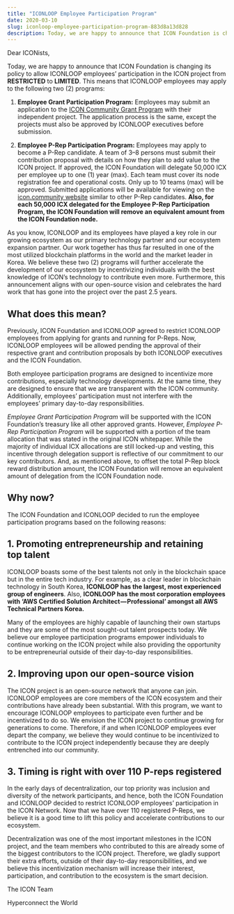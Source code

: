 ```yaml
---
title: "ICONLOOP Employee Participation Program"
date: 2020-03-10
slug: iconloop-employee-participation-program-883d8a13d828
description: Today, we are happy to announce that ICON Foundation is changing its policy to allow ICONLOOP employees’ participation in the ICON project from RESTRICTED to LIMITED.
---
```


Dear ICONists,

Today, we are happy to announce that ICON Foundation is changing its policy to allow ICONLOOP employees’ participation in the ICON project from **RESTRICTED** to **LIMITED**. This means that ICONLOOP employees may apply to the following two (2) programs:

1. **Employee Grant Participation Program:** Employees may submit an application to the [ICON Community Grant Program](https://forum.icon.community/t/icon-community-grant-program-icon-cgp/256) with their independent project. The application process is the same, except the projects must also be approved by ICONLOOP executives before submission.

2. **Employee P-Rep Participation Program:** Employees may apply to become a P-Rep candidate. A team of 3–8 persons must submit their contribution proposal with details on how they plan to add value to the ICON project. If approved, the ICON Foundation will delegate 50,000 ICX per employee up to one (1) year (max). Each team must cover its node registration fee and operational costs. Only up to 10 teams (max) will be approved. Submitted applications will be available for viewing on the [icon.community website](https://icon.community/iconsensus/candidates/) similar to other P-Rep candidates. **Also, for each 50,000 ICX delegated for the Employee P-Rep Participation Program, the ICON Foundation will remove an equivalent amount from the ICON Foundation node.**

As you know, ICONLOOP and its employees have played a key role in our growing ecosystem as our primary technology partner and our ecosystem expansion partner. Our work together has thus far resulted in one of the most utilized blockchain platforms in the world and the market leader in Korea. We believe these two (2) programs will further accelerate the development of our ecosystem by incentivizing individuals with the best knowledge of ICON’s technology to contribute even more. Furthermore, this announcement aligns with our open-source vision and celebrates the hard work that has gone into the project over the past 2.5 years.

## What does this mean?

Previously, ICON Foundation and ICONLOOP agreed to restrict ICONLOOP employees from applying for grants and running for P-Reps. Now, ICONLOOP employees will be allowed pending the approval of their respective grant and contribution proposals by both ICONLOOP executives and the ICON Foundation.

Both employee participation programs are designed to incentivize more contributions, especially technology developments. At the same time, they are designed to ensure that we are transparent with the ICON community. Additionally, employees’ participation must not interfere with the employees’ primary day-to-day responsibilities.

*Employee Grant Participation Program* will be supported with the ICON Foundation’s treasury like all other approved grants. However, *Employee P-Rep Participation Program* will be supported with a portion of the team allocation that was stated in the original ICON whitepaper. While the majority of individual ICX allocations are still locked-up and vesting, this incentive through delegation support is reflective of our commitment to our key contributors. And, as mentioned above, to offset the total P-Rep block reward distribution amount, the ICON Foundation will remove an equivalent amount of delegation from the ICON Foundation node.

## Why now?

The ICON Foundation and ICONLOOP decided to run the employee participation programs based on the following reasons:

## 1. Promoting entrepreneurship and retaining top talent

ICONLOOP boasts some of the best talents not only in the blockchain space but in the entire tech industry. For example, as a clear leader in blockchain technology in South Korea, **ICONLOOP has the largest, most experienced group of engineers**. Also, **ICONLOOP has the most corporation employees with ‘AWS Certified Solution Architect — Professional’ amongst all AWS Technical Partners Korea.**

Many of the employees are highly capable of launching their own startups and they are some of the most sought-out talent prospects today. We believe our employee participation programs empower individuals to continue working on the ICON project while also providing the opportunity to be entrepreneurial outside of their day-to-day responsibilities.

## 2. Improving upon our open-source vision

The ICON project is an open-source network that anyone can join. ICONLOOP employees are core members of the ICON ecosystem and their contributions have already been substantial. With this program, we want to encourage ICONLOOP employees to participate even further and be incentivized to do so. We envision the ICON project to continue growing for generations to come. Therefore, if and when ICONLOOP employees ever depart the company, we believe they would continue to be incentivized to contribute to the ICON project independently because they are deeply entrenched into our community.

## 3. Timing is right with over 110 P-reps registered

In the early days of decentralization, our top priority was inclusion and diversity of the network participants, and hence, both the ICON Foundation and ICONLOOP decided to restrict ICONLOOP employees’ participation in the ICON Network. Now that we have over 110 registered P-Reps, we believe it is a good time to lift this policy and accelerate contributions to our ecosystem.

Decentralization was one of the most important milestones in the ICON project, and the team members who contributed to this are already some of the biggest contributors to the ICON project. Therefore, we gladly support their extra efforts, outside of their day-to-day responsibilities, and we believe this incentivization mechanism will increase their interest, participation, and contribution to the ecosystem is the smart decision.

The ICON Team

Hyperconnect the World

